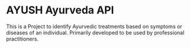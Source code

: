 # AYUSH Ayurveda API
This is a Project to identify Ayurvedic treatments based on symptoms or diseases of an individual. Primarily developed to be used by professional practitioners.

